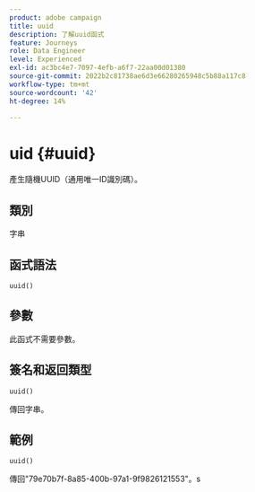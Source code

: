 ```yaml
---
product: adobe campaign
title: uuid
description: 了解uuid函式
feature: Journeys
role: Data Engineer
level: Experienced
exl-id: ac3bc4e7-7097-4efb-a6f7-22aa00d01380
source-git-commit: 2022b2c81738ae6d3e66280265948c5b88a117c8
workflow-type: tm+mt
source-wordcount: '42'
ht-degree: 14%

---
```


# uid {#uuid}

產生隨機UUID（通用唯一ID識別碼）。

## 類別

字串

## 函式語法

`uuid()`

## 參數

此函式不需要參數。

## 簽名和返回類型

`uuid()`

傳回字串。

## 範例

`uuid()`

傳回&quot;79e70b7f-8a85-400b-97a1-9f9826121553&quot;。s
